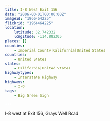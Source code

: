 ```yaml
---
title: I-8 West Exit 156
date: "2006-03-01T00:00:00Z"
imageid: "1966464225"
flickrid: "1966464225"
location:
    latitude: 32.742332
    longitude: -114.882305
places: []
counties:
    - Imperial County|California|United States
countries:
    - United States
states:
    - California|United States
highwaytypes:
    - Interstate Highway
highways:
    - I-8
tags:
    - Big Green Sign

---
```

I-8 west at Exit 156, Grays Well Road